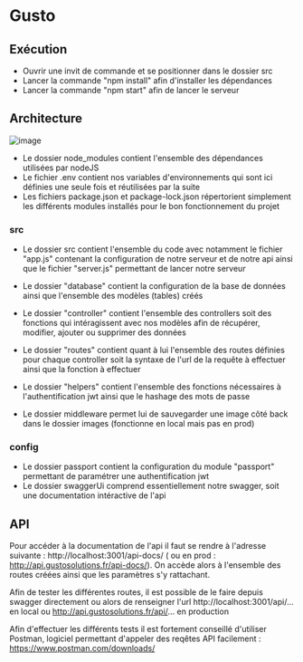 # Gusto

## Exécution

* Ouvrir une invit de commande et se positionner dans le dossier src
* Lancer la commande "npm install" afin d'installer les dépendances
* Lancer la commande "npm start" afin de lancer le serveur

## Architecture

![image](https://user-images.githubusercontent.com/60107479/147947505-6c194878-8892-437c-9029-52685740e3a3.png)

* Le dossier node_modules contient l'ensemble des dépendances utilisées par nodeJS
* Le fichier .env contient nos variables d'environnements qui sont ici définies une seule fois et réutilisées par la suite
* Les fichiers package.json et package-lock.json répertorient simplement les différents modules installés pour le bon fonctionnement du projet

### src

* Le dossier src contient l'ensemble du code avec notamment le fichier "app.js" contenant la configuration de notre serveur et de notre api ainsi que le fichier "server.js" permettant de lancer notre serveur

* Le dossier "database" contient la configuration de la base de données ainsi que l'ensemble des modèles (tables) créés
* Le dossier "controller" contient l'ensemble des controllers soit des fonctions qui intéragissent avec nos modèles afin de récupérer, modifier, ajouter ou supprimer des données
* Le dossier "routes" contient quant à lui l'ensemble des routes définies pour chaque controller soit la syntaxe de l'url de la requête à effectuer ainsi que la fonction à effectuer
* Le dossier "helpers" contient l'ensemble des fonctions nécessaires à l'authentification jwt ainsi que le hashage des mots de passe
* Le dossier middleware permet lui de sauvegarder une image côté back dans le dossier images (fonctionne en local mais pas en prod)

### config

* Le dossier passport contient la configuration du module "passport" permettant de paramétrer une authentification jwt
* Le dossier swaggerUi comprend essentiellement notre swagger, soit une documentation intéractive de l'api


## API

Pour accéder à la documentation de l'api il faut se rendre à l'adresse suivante : http://localhost:3001/api-docs/  ( ou en prod : http://api.gustosolutions.fr/api-docs/).
On accède alors à l'ensemble des routes créées ainsi que les paramètres s'y rattachant.

Afin de tester les différentes routes, il est possible de le faire depuis swagger directement ou alors de renseigner l'url http://localhost:3001/api/... en local 
ou http://api.gustosolutions.fr/api/... en production

Afin d'effectuer les différents tests il est fortement conseillé d'utiliser Postman, logiciel permettant d'appeler des reqêtes API facilement : https://www.postman.com/downloads/


